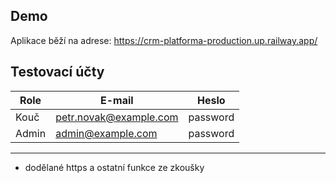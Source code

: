 ## Demo
Aplikace běží na adrese: <https://crm-platforma-production.up.railway.app/>

## Testovací účty

| Role   | E-mail                   | Heslo    |
|--------|--------------------------|----------|
| Kouč   | petr.novak@example.com   | password |
| Admin  | admin@example.com        | password |

---

- dodělané https a ostatní funkce ze zkoušky
